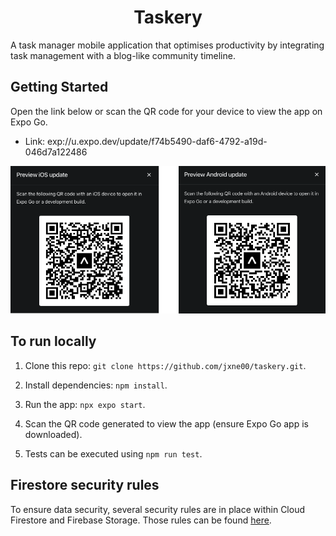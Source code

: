 <h1 align="center"> Taskery </h1>

A task manager mobile application that optimises productivity by integrating task management with a blog-like community timeline.

## Getting Started

Open the link below or scan the QR code for your device to view the app on Expo Go.

-   Link: exp://u.expo.dev/update/f74b5490-daf6-4792-a19d-046d7a122486

<img src="https://github.com/jxne00/taskery/blob/master/src/assets/qrlinks.png" alt="QR Code for opening the app on Expo Go" width="800">

## To run locally

1. Clone this repo: `git clone https://github.com/jxne00/taskery.git`.

2. Install dependencies: `npm install`.

3. Run the app: `npx expo start`.

4. Scan the QR code generated to view the app (ensure Expo Go app is downloaded).

5. Tests can be executed using `npm run test`.

## Firestore security rules

To ensure data security, several security rules are in place within Cloud Firestore and Firebase Storage. Those rules can be found [here](src/services/firebase/rules.md).
